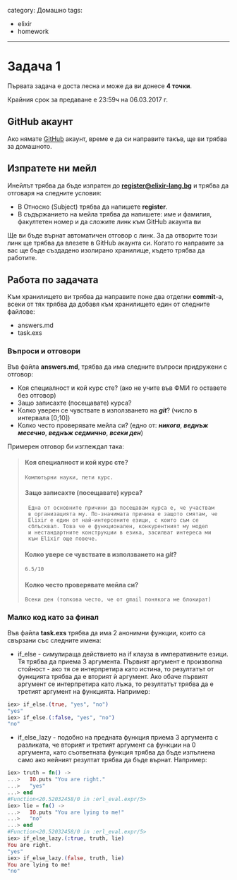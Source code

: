 category: Домашно
tags:
  - elixir
  - homework

--------

# Задача 1

Първата задача е доста лесна и може да ви донесе **4 точки**.

Крайния срок за предаване е 23:59ч на 06.03.2017 г.

## GitHub акаунт
Ако нямате [GitHub](github.com) акаунт, време е да си направите такъв, ще ви трябва за домашното.

## Изпратете ни мейл

Инейлът трябва да бъде изпратен до **register@elixir-lang.bg** и трябва да отговаря на следните условия:
   * В Относно (Subject) трябва да напишете **register**.
   * В съдържанието на мейла трябва да напишете: име и фамилия, факултетен номер и да сложите линк към GitHub акаунта ви

Ще ви бъде върнат автоматичен отговор с линк. За да отворите този линк ще трябва да влезете в GitHub акаунта си. Когато го направите за вас ще бъде създадено изолирано хранилище, където трябва да работите.

## Работа по задачата
Към хранилището ви трябва да направите поне два отделни **commit**-а, всеки от тях трябва да добавя към хранилището един от следните файлове:
   * answers.md
   * task.exs

### Въпроси и отговори
Във файла **answers.md**, трябва да има следните въпроси придружени с отговор:
   * Коя специалност и кой курс сте? (ако не учите във ФМИ го оставете без отговор)
   * Защо записахте (посещавате) курса?
   * Колко уверен се чувствате в използването на **_git_**? (число в интервала [0;10])
   * Колко често проверявате мейла си? (едно от: ***никога***, ***веднъж месечно***, ***веднъж седмично***, ***всеки ден***)

Примерен отговор би изглеждал така:

> #### Коя специалност и кой курс сте?
>     Компютърни науки, пети курс.
>
> #### Защо записахте (посещавате) курса?
>      Една от основните причини да посещавам курса е, че участвам
>      в организацията му. По-значимата причина е защото смятам, че
>      Elixir е един от най-интерсените езици, с които съм се
>      сблъсквал. Това че е функционален, конкурентният му модел
>      и нестандартните конструкции в езика, засилват интереса ми
>      към Elixir още повече.
>
> #### Колко увере се чувствате в използването на **_git_**?
>     6.5/10
>
> #### Колко често проверявате мейла си?
>     Всеки ден (толкова често, че от gmail понякога ме блокират)

### Малко код като за финал

Във файла **task.exs** трябва да има 2 анонимни функции, които са свързани със следните имена:
   * if_else - симулираща действието на if клауза в императивните езици. Тя трябва да приема 3 аргумента. Първият аргумент е произволна стойност - ако тя се интерпретира като истина, то резултатът от функцията трябва да е вторият ѝ аргумент. Aко обаче първият аргумент се интерпретира като лъжа, то резултатът трябва да е третият аргумент на функцията. Например:

 ``` elixir
iex> if_else.(true, "yes", "no")
"yes"
iex> if_else.(:false, "yes", "no")
"no"
 ```

   * if_else_lazy - подобно на предната функция приема 3 аргумента с разликата, че вторият и третият аргумент са функции на 0 аргумента, като съответната функция трябва да бъде изпълнена само ако нейният резултат трябва да бъде върнат. Например:

 ``` elixir
iex> truth = fn() ->
...>   IO.puts "You are right."
...>   "yes"
...> end
#Function<20.52032458/0 in :erl_eval.expr/5>
iex> lie = fn() ->
...>   IO.puts "You are lying to me!"
...>   "no"
...> end
#Function<20.52032458/0 in :erl_eval.expr/5>
iex> if_else_lazy.(:true, truth, lie)
You are right.
"yes"
iex> if_else_lazy.(false, truth, lie)
You are lying to me!
"no"
 ```
